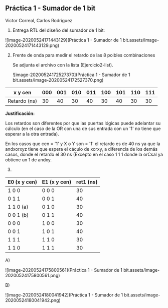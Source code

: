 ## Práctica 1 - Sumador de 1 bit

Victor Correal, Carlos Rodriguez

1. Entrega RTL del diseño del sumador de 1 bit:

![image-20200524171443129](Práctica 1 - Sumador de 1 bit.assets/image-20200524171443129.png)

2. Frente de onda para medir el retardo de las 8 poibles combinaciones

   Se adjunta el archivo con la lista (Ejercicio2-list).

   ![image-20200524172527370](Práctica 1 - Sumador de 1 bit.assets/image-20200524172527370.png)

| x y cen      | 000  | 001  | 010  | 011  | 100  | 101  | 110  | 111  |
| ------------ | ---- | ---- | ---- | ---- | ---- | ---- | ---- | ---- |
| Retardo (ns) | 30   | 40   | 30   | 40   | 30   | 40   | 30   | 30   |

**Justificación:** 

Los retardos son diferentes por que las puertas lógicas puede adelantar su cálculo (en el caso de la OR con una de sus entrada con un '1' no tiene que esperar a la otra entrada). 

En los casos que cen = '1' y X o Y son = '1' el retardo es de 40 ns ya que la andxorxyz tiene que espera el cáculo de xorxy, a diferencia de los demás casos, donde el retardo el 30 ns (Excepto en el caso 1 1 1 donde la orCsal ya obtiene un 1 de andxy.

3. 

| E0 (x y cen) | E1 (x y cen) | ret1 (ns) |
| ------------ | ------------ | --------- |
| 1 0 0        | 0 0 0        | 30        |
| 0 1 1        | 0 0 1        | 40        |
| 1 1 0 (a)    | 0 1 0        | 30        |
| 0 0 1 (b)    | 0 1 1        | 40        |
| 0 0 0        | 1 0 0        | 30        |
| 0 0 1        | 1 0 1        | 40        |
| 1 1 1        | 1 1 0        | 30        |
| 1 1 0        | 1 1 1        | 30        |

A) 

![image-20200524175800561](Práctica 1 - Sumador de 1 bit.assets/image-20200524175800561.png)

B)

![image-20200524180041942](Práctica 1 - Sumador de 1 bit.assets/image-20200524180041942.png)

